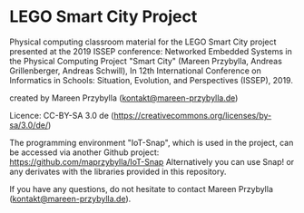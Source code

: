 # LEGO Smart City Project

Physical computing classroom material for the LEGO Smart City project presented at the 2019 ISSEP conference:
Networked Embedded Systems in the Physical Computing Project "Smart City" (Mareen Przybylla, Andreas Grillenberger, Andreas Schwill), In 12th International Conference on Informatics in Schools: Situation, Evolution, and Perspectives (ISSEP), 2019.

created by Mareen Przybylla (kontakt@mareen-przybylla.de)

Licence:  CC-BY-SA 3.0 de (https://creativecommons.org/licenses/by-sa/3.0/de/)


The programming environment "IoT-Snap", which is used in the project, can be accessed via another Github project: https://github.com/maprzybylla/IoT-Snap
Alternatively you can use Snap! or any derivates with the libraries provided in this repository.

If you have any questions, do not hesitate to contact  Mareen Przybylla (kontakt@mareen-przybylla.de).
